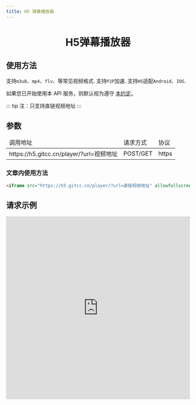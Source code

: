 ```yaml
---
title: H5 弹幕播放器
---
```


<center>
    <h1>
        H5弹幕播放器
    </h1>
</center>

## 使用方法

支持`m3u8`、`mp4`、`flv`、等常见视频格式.
支持`P2P`加速.
支持`H5`适配`Android`、`IOS`.

如果您已开始使用本 API 服务，则默认视为遵守 [本约定](/Notice/appointment)。

::: tip
 注：只支持直链视频地址
:::

## 参数

<div class="ks-table">
                <table>
                    <thead>
                    <tr>
                        <td>调用地址</td>
                        <td>请求方式</td>
                        <td>协议</td>
                    </tr>
                    </thead>
                    <tbody>
                    <tr>
                        <td>https://h5.gitcc.cn/player/?url=视频地址</td>
                        <td>POST/GET</td>
                        <td>https</td>
                    </tr>
                    </tbody>
                </table>
            </div>
            
### 文章内使用方法

```html
<iframe src="https://h5.gitcc.cn/player/?url=直链视频地址" allowfullscreen="allowfullscreen" mozallowfullscreen="mozallowfullscreen" msallowfullscreen="msallowfullscreen" oallowfullscreen="oallowfullscreen" webkitallowfullscreen="webkitallowfullscreen" width="100%" height="500px" frameborder="0"></iframe>
```

## 请求示例

<iframe src="https://h5.gitcc.cn/player/?url=https://video.gitcc.cn/demo/IMG_0328.mp4" allowfullscreen="allowfullscreen" mozallowfullscreen="mozallowfullscreen" msallowfullscreen="msallowfullscreen" oallowfullscreen="oallowfullscreen" webkitallowfullscreen="webkitallowfullscreen" width="100%" height="500px" frameborder="0"></iframe>